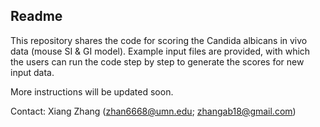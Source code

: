 ## Readme

This repository shares the code for scoring the Candida albicans in vivo data (mouse SI & GI model). Example input files are provided, with which the users can run the code step by step to generate the scores for new input data.

More instructions will be updated soon.

Contact: Xiang Zhang (zhan6668@umn.edu; zhangab18@gmail.com)